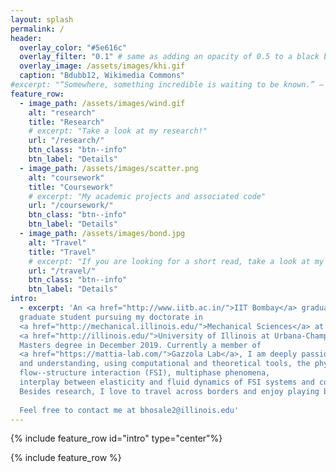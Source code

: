 ```yaml
---
layout: splash
permalink: /
header:
  overlay_color: "#5e616c"
  overlay_filter: "0.1" # same as adding an opacity of 0.5 to a black background
  overlay_image: /assets/images/khi.gif
  caption: "Bdubb12, Wikimedia Commons"
#excerpt: "“Somewhere, something incredible is waiting to be known.” ― Carl Sagan"
feature_row:
  - image_path: /assets/images/wind.gif
    alt: "research"
    title: "Research"
    # excerpt: "Take a look at my research!"
    url: "/research/"
    btn_class: "btn--info"
    btn_label: "Details"
  - image_path: /assets/images/scatter.png
    alt: "coursework"
    title: "Coursework"
    # excerpt: "My academic projects and associated code"
    url: "/coursework/"
    btn_class: "btn--info"
    btn_label: "Details"
  - image_path: /assets/images/bond.jpg
    alt: "Travel"
    title: "Travel"
    # excerpt: "If you are looking for a short read, take a look at my Linkedin"
    url: "/travel/"
    btn_class: "btn--info"
    btn_label: "Details"
intro:
  - excerpt: 'An <a href="http://www.iitb.ac.in/">IIT Bombay</a> graduate, currently I am a 
  graduate student pursuing my doctorate in 
  <a href="http://mechanical.illinois.edu/">Mechanical Sciences</a> at the 
  <a href="http://illinois.edu/">University of Illinois at Urbana-Champaign</a>, following a 
  Masters degree in December 2019. Currently a member of 
  <a href="https://mattia-lab.com/">Gazzola Lab</a>, I am deeply passionate about exploring 
  and understanding, using computational and theoretical tools, the physics involving 
  flow--structure interaction (FSI), multiphase phenomena,
  interplay between elasticity and fluid dynamics of FSI systems and continuum viscoelasticity.
  Besides research, I love to travel across borders and enjoy playing badminton and soccer.
  
  Feel free to contact me at bhosale2@illinois.edu'
---
```


{% include feature_row id="intro" type="center"%}

{% include feature_row %}
